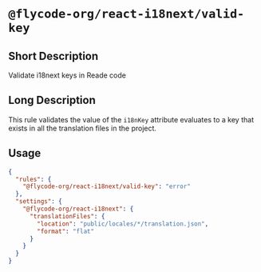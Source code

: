 # `@flycode-org/react-i18next/valid-key`

## Short Description

Validate i18next keys in Reade code

## Long Description

This rule validates the value of the `i18nKey` attribute evaluates to a key that exists in all the translation files in the project.

## Usage

```json
{
  "rules": {
    "@flycode-org/react-i18next/valid-key": "error"
  },
  "settings": {
    "@flycode-org/react-i18next": {
      "translationFiles": {
        "location": "public/locales/*/translation.json",
        "format": "flat"
      }
    }
  }
}
```
